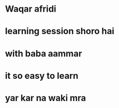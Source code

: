 # Waqar afridi
# learning session shoro hai
# with baba aammar 
# it so easy to learn
# yar kar na waki mra